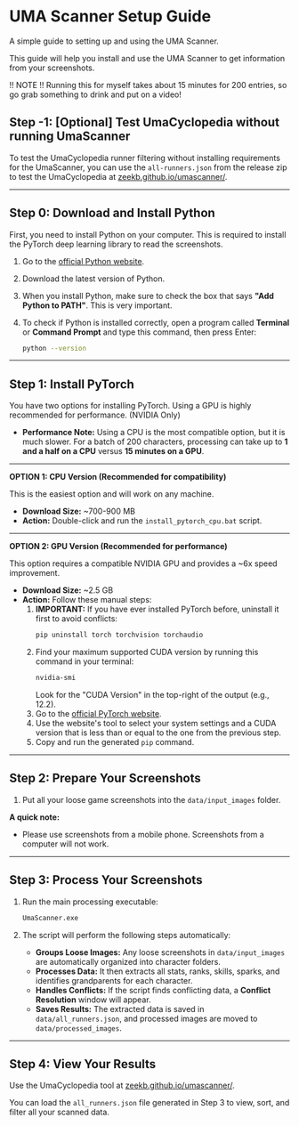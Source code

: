 # UMA Scanner Setup Guide
A simple guide to setting up and using the UMA Scanner.

This guide will help you install and use the UMA Scanner to get information from your screenshots.

!! NOTE !!
Running this for myself takes about 15 minutes for 200 entries, so go grab something to drink and put on a video!


## Step -1: [Optional] Test UmaCyclopedia without running UmaScanner
To test the UmaCyclopedia runner filtering without installing requirements for the UmaScanner, you can use the `all-runners.json` from the release zip to test the UmaCyclopedia at [zeekb.github.io/umascanner/](https://zeekb.github.io/umascanner/).

---

## Step 0: Download and Install Python

First, you need to install Python on your computer. This is required to install the PyTorch deep learning library to read the screenshots.

1.  Go to the [official Python website](https://www.python.org/downloads/).
2.  Download the latest version of Python.
3.  When you install Python, make sure to check the box that says **"Add Python to PATH"**. This is very important.
4.  To check if Python is installed correctly, open a program called **Terminal** or **Command Prompt** and type this command, then press Enter:

    ```bash
    python --version
    ```

---

## Step 1: Install PyTorch

You have two options for installing PyTorch. Using a GPU is highly recommended for performance. (NVIDIA Only)

* **Performance Note:** Using a CPU is the most compatible option, but it is much slower. For a batch of 200 characters, processing can take up to **1 and a half on a CPU** versus **15 minutes on a GPU**.

---

**OPTION 1: CPU Version (Recommended for compatibility)**

This is the easiest option and will work on any machine.

* **Download Size:** ~700-900 MB
* **Action:** Double-click and run the `install_pytorch_cpu.bat` script.

---

**OPTION 2: GPU Version (Recommended for performance)**

This option requires a compatible NVIDIA GPU and provides a ~6x speed improvement.

* **Download Size:** ~2.5 GB
* **Action:** Follow these manual steps:
    1.  **IMPORTANT:** If you have ever installed PyTorch before, uninstall it first to avoid conflicts:
        ```bash
        pip uninstall torch torchvision torchaudio
        ```
    2.  Find your maximum supported CUDA version by running this command in your terminal:
        ```bash
        nvidia-smi
        ```
        Look for the "CUDA Version" in the top-right of the output (e.g., 12.2).
    3.  Go to the [official PyTorch website](https://pytorch.org/get-started/locally/).
    4.  Use the website's tool to select your system settings and a CUDA version that is less than or equal to the one from the previous step.
    5.  Copy and run the generated `pip` command.

---


## Step 2: Prepare Your Screenshots

1.  Put all your loose game screenshots into the `data/input_images` folder.

**A quick note:**

* Please use screenshots from a mobile phone. Screenshots from a computer will not work.

---

## Step 3: Process Your Screenshots

1.  Run the main processing executable:
    ```bash
    UmaScanner.exe
    ```

2.  The script will perform the following steps automatically:
    * **Groups Loose Images:** Any loose screenshots in `data/input_images` are automatically organized into character folders.
    * **Processes Data:** It then extracts all stats, ranks, skills, sparks, and identifies grandparents for each character.
    * **Handles Conflicts:** If the script finds conflicting data, a **Conflict Resolution** window will appear.
    * **Saves Results:** The extracted data is saved in `data/all_runners.json`, and processed images are moved to `data/processed_images`.

---

## Step 4: View Your Results

Use the UmaCyclopedia tool at [zeekb.github.io/umascanner/](https://zeekb.github.io/umascanner/).

You can load the `all_runners.json` file generated in Step 3 to view, sort, and filter all your scanned data.